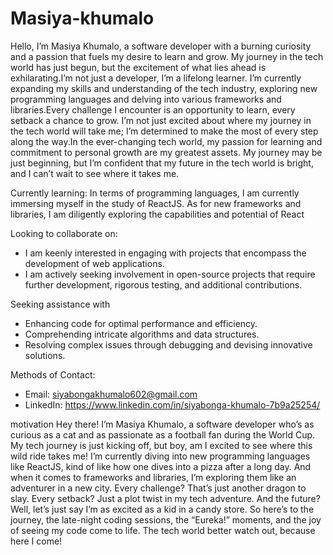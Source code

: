 # Masiya-khumalo
Hello, I’m Masiya Khumalo, a software developer with a burning curiosity and a passion that fuels my desire to learn and grow. My journey in the tech world has just begun, but the excitement of what lies ahead is exhilarating.I’m not just a developer, I’m a lifelong learner. I’m currently expanding my skills and understanding of the tech industry, exploring new programming languages and delving into various frameworks and libraries.Every challenge I encounter is an opportunity to learn, every setback a chance to grow. I’m not just excited about where my journey in the tech world will take me; I’m determined to make the most of every step along the way.In the ever-changing tech world, my passion for learning and commitment to personal growth are my greatest assets. My journey may be just beginning, but I’m confident that my future in the tech world is bright, and I can’t wait to see where it takes me.

Currently learning:
In terms of programming languages, I am currently immersing myself in the study of ReactJS. As for new frameworks and libraries, I am diligently exploring the capabilities and potential of React

Looking to collaborate on:
- I am keenly interested in engaging with projects that encompass the development of web applications.
- I am actively seeking involvement in open-source projects that require further development, rigorous testing, and additional contributions.

Seeking assistance with
- Enhancing code for optimal performance and efficiency.
- Comprehending intricate algorithms and data structures.
- Resolving complex issues through debugging and devising innovative solutions.

Methods of Contact:
- Email: siyabongakhumalo602@gmail.com
- LinkedIn: https://www.linkedin.com/in/siyabonga-khumalo-7b9a25254/

motivation
Hey there! I’m Masiya Khumalo, a software developer who’s as curious as a cat and as passionate as a football fan during the World Cup. My tech journey is just kicking off, but boy, am I excited to see where this wild ride takes me! I’m currently diving into new programming languages like ReactJS, kind of like how one dives into a pizza after a long day. And when it comes to frameworks and libraries, I’m exploring them like an adventurer in a new city. Every challenge? That’s just another dragon to slay. Every setback? Just a plot twist in my tech adventure. And the future? Well, let’s just say I’m as excited as a kid in a candy store. So here’s to the journey, the late-night coding sessions, the “Eureka!” moments, and the joy of seeing my code come to life. The tech world better watch out, because here I come!
